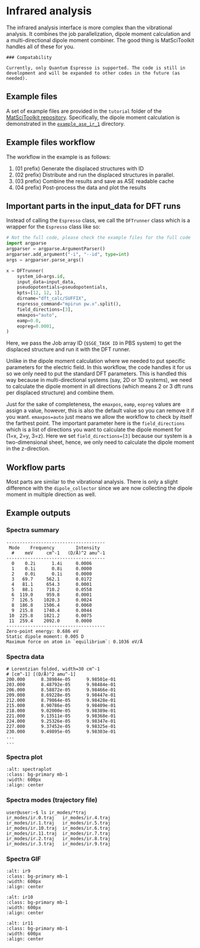 # Infrared analysis

The infrared analysis interface is more complex than the vibrational analysis. It combines the job parallelization, dipole moment calculation and a multi-directional dipole moment combiner. The good thing is MatSciToolkit handles all of these for you.

```{note}
### Compatability

Currently, only Quantum Espresso is supported. The code is still in development and will be expanded to other codes in the future (as needed).
```

## Example files

A set of example files are provided in the `tutorial` folder of the [MatSciToolkit repository](https://github.com/kimrojas/MatSciToolKit/tree/main/tutorial). Specifically, the dipole moment calculation is demonstrated in the [`example_ase_ir_1`](https://github.com/kimrojas/MatSciToolKit/tree/main/tutorial/example_ase_ir_1) directory.


## Example files workflow
The workflow in the example is as follows:

1. (01 prefix) Generate the displaced structures with ID
2. (02 prefix) Distribute and run the displaced structures in parallel.
3. (03 prefix) Combine the results and save as ASE readable cache
4. (04 prefix) Post-process the data and plot the results

## Important parts in the input_data for DFT runs

Instead of calling the `Espresso` class, we call the `DFTrunner` class which is a wrapper for the `Espresso` class like so: 

```python
# Not the full code, please check the example files for the full code
import argparse
argparser = argparse.ArgumentParser()
argparser.add_argument("-i", "--id", type=int)
args = argparser.parse_args()

x = DFTrunner(
    system_id=args.id,
    input_data=input_data,
    pseudopotentials=pseudopotentials,
    kpts=[12, 12, 1],
    dirname="dft_calc/SUFFIX",
    espresso_command="mpirun pw.x".split(),
    field_directions=[3],
    emaxpos="auto",
    eamp=0.0,
    eopreg=0.0001,
)
```

Here, we pass the Job array ID (`$SGE_TASK ID` in PBS system) to get the displaced structure and run it with the DFT runner.

Unlike in the dipole moment calculation where we needed to put specific parameters for the electric field. In this workflow, the code handles it for us so we only need to put the standard DFT parameters. This is handled this way because in multi-directional systems (say, 2D or 1D systems), we need to calculate the dipole moment in all directions (which means 2 or 3 dft runs per displaced structure) and combine them.

Just for the sake of completeness, the `emaxpos`, `eamp`, `eopreg` values are assign a value, however, this is also the default value so you can remove it if you want. `emaxpos=auto` just means we allow the workflow to check by itself the farthest point. The important parameter here is the `field_directions` which is a list of directions you want to calculate the dipole moment for (1=x, 2=y, 3=z). Here we set `field_directions=[3]` because our system is a two-dimensional sheet, hence, we only need to calculate the dipole moment in the z-direction.

## Workflow parts

Most parts are similar to the vibrational analysis. There is only a slight difference with the `dipole_collector` since we are now collecting the dipole moment in multiple direction as well.

## Example outputs

### Spectra summary

```
-------------------------------------
 Mode    Frequency        Intensity
  #    meV     cm^-1   (D/Å)^2 amu^-1
-------------------------------------
  0    0.2i      1.4i     0.0006
  1    0.1i      0.8i     0.0000
  2    0.0i      0.1i     0.0000
  3   69.7     562.1      0.0172
  4   81.1     654.3      0.0001
  5   88.1     710.2      0.0558
  6  119.0     959.8      0.0001
  7  126.5    1020.3      0.0024
  8  186.8    1506.4      0.0060
  9  215.8    1740.4      0.0044
 10  225.8    1821.2      0.0075
 11  259.4    2092.0      0.0000
-------------------------------------
Zero-point energy: 0.686 eV
Static dipole moment: 0.005 D
Maximum force on atom in `equilibrium`: 0.1036 eV/Å
```

### Spectra data

```
# Lorentzian folded, width=30 cm^-1
# [cm^-1] [(D/Å)^2 amu^-1]
200.000      8.38984e-05      9.98501e-01 
203.000      8.48792e-05      9.98484e-01 
206.000      8.58872e-05      9.98466e-01 
209.000      8.69228e-05      9.98447e-01 
212.000      8.79864e-05      9.98428e-01 
215.000      8.90786e-05      9.98409e-01 
218.000      9.02000e-05      9.98389e-01 
221.000      9.13511e-05      9.98368e-01 
224.000      9.25326e-05      9.98347e-01 
227.000      9.37452e-05      9.98325e-01 
230.000      9.49895e-05      9.98303e-01 
...
...
```

### Spectra plot

```{image} https://raw.githubusercontent.com/kimrojas/MatSciToolKit/main/tutorial/reference/example_ase_ir_1/report_spectra.png
:alt: spectraplot
:class: bg-primary mb-1
:width: 600px
:align: center
```

### Spectra modes (trajectory file)

```console
user@user:~$ ls ir_modes/*traj
ir_modes/ir.0.traj   ir_modes/ir.4.traj
ir_modes/ir.1.traj   ir_modes/ir.5.traj
ir_modes/ir.10.traj  ir_modes/ir.6.traj
ir_modes/ir.11.traj  ir_modes/ir.7.traj
ir_modes/ir.2.traj   ir_modes/ir.8.traj
ir_modes/ir.3.traj   ir_modes/ir.9.traj
```

### Spectra GIF

```{image} https://raw.githubusercontent.com/kimrojas/MatSciToolKit/main/tutorial/reference/example_ase_ir_1/ir_modes/ir.9.gif
:alt: ir9
:class: bg-primary mb-1
:width: 600px
:align: center
```

```{image} https://raw.githubusercontent.com/kimrojas/MatSciToolKit/main/tutorial/reference/example_ase_ir_1/ir_modes/ir.10.gif
:alt: ir10
:class: bg-primary mb-1
:width: 600px
:align: center
```

```{image} https://raw.githubusercontent.com/kimrojas/MatSciToolKit/main/tutorial/reference/example_ase_ir_1/ir_modes/ir.11.gif
:alt: ir11
:class: bg-primary mb-1
:width: 600px
:align: center
```




